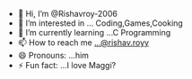 - 👋 Hi, I’m @Rishavroy-2006
- 👀 I’m interested in ... Coding,Games,Cooking
- 🌱 I’m currently learning ...C Programming
- 📫 How to reach me ...@rishav.royy
- 😄 Pronouns: ...him
- ⚡ Fun fact: ...I love Maggi?

<!---
Rishavroy-2006/Rishavroy-2006 is a ✨ special ✨ repository because its `README.md` (this file) appears on your GitHub profile.
You can click the Preview link to take a look at your changes.
--->
